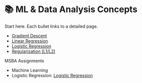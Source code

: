 # 📚 ML & Data Analysis Concepts

Start here. Each bullet links to a detailed page.

- [Gradient Descent](01-gradient-descent.md)
- [Linear Regression](02-linear-regression.md)
- [Logistic Regression](03-logistic-regression.md)
- [Regularization (L1/L2)](04-regularization.md)


MSBA Assignments
- Machine Learning
- Logistic Regression: [Logistic Regression](Assignment-logistic-regression.md)
